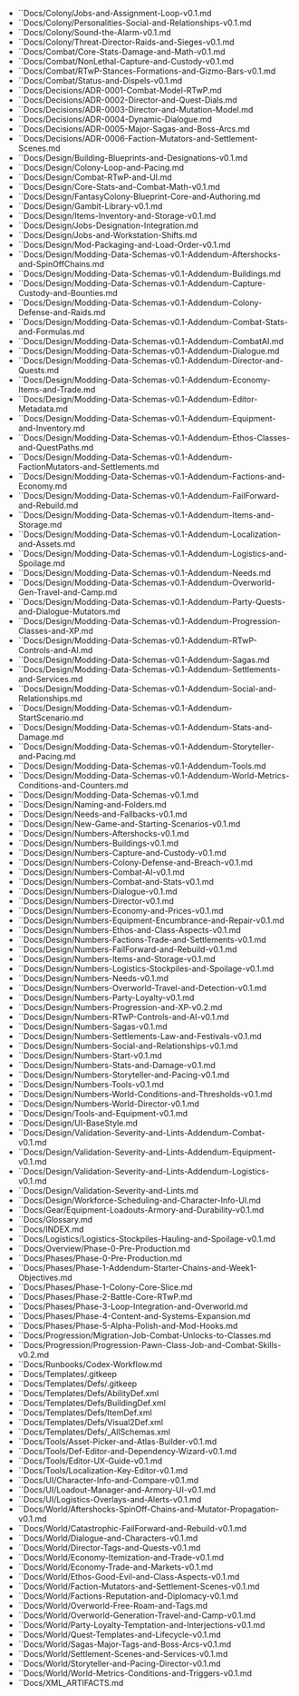 - ``Docs/Colony/Jobs-and-Assignment-Loop-v0.1.md
- ``Docs/Colony/Personalities-Social-and-Relationships-v0.1.md
- ``Docs/Colony/Sound-the-Alarm-v0.1.md
- ``Docs/Colony/Threat-Director-Raids-and-Sieges-v0.1.md
- ``Docs/Combat/Core-Stats-Damage-and-Math-v0.1.md
- ``Docs/Combat/NonLethal-Capture-and-Custody-v0.1.md
- ``Docs/Combat/RTwP-Stances-Formations-and-Gizmo-Bars-v0.1.md
- ``Docs/Combat/Status-and-Dispels-v0.1.md
- ``Docs/Decisions/ADR-0001-Combat-Model-RTwP.md
- ``Docs/Decisions/ADR-0002-Director-and-Quest-Dials.md
- ``Docs/Decisions/ADR-0003-Director-and-Mutation-Model.md
- ``Docs/Decisions/ADR-0004-Dynamic-Dialogue.md
- ``Docs/Decisions/ADR-0005-Major-Sagas-and-Boss-Arcs.md
- ``Docs/Decisions/ADR-0006-Faction-Mutators-and-Settlement-Scenes.md
- ``Docs/Design/Building-Blueprints-and-Designations-v0.1.md
- ``Docs/Design/Colony-Loop-and-Pacing.md
- ``Docs/Design/Combat-RTwP-and-UI.md
- ``Docs/Design/Core-Stats-and-Combat-Math-v0.1.md
- ``Docs/Design/FantasyColony-Blueprint-Core-and-Authoring.md
- ``Docs/Design/Gambit-Library-v0.1.md
- ``Docs/Design/Items-Inventory-and-Storage-v0.1.md
- ``Docs/Design/Jobs-Designation-Integration.md
- ``Docs/Design/Jobs-and-Workstation-Shifts.md
- ``Docs/Design/Mod-Packaging-and-Load-Order-v0.1.md
- ``Docs/Design/Modding-Data-Schemas-v0.1-Addendum-Aftershocks-and-SpinOffChains.md
- ``Docs/Design/Modding-Data-Schemas-v0.1-Addendum-Buildings.md
- ``Docs/Design/Modding-Data-Schemas-v0.1-Addendum-Capture-Custody-and-Bounties.md
- ``Docs/Design/Modding-Data-Schemas-v0.1-Addendum-Colony-Defense-and-Raids.md
- ``Docs/Design/Modding-Data-Schemas-v0.1-Addendum-Combat-Stats-and-Formulas.md
- ``Docs/Design/Modding-Data-Schemas-v0.1-Addendum-CombatAI.md
- ``Docs/Design/Modding-Data-Schemas-v0.1-Addendum-Dialogue.md
- ``Docs/Design/Modding-Data-Schemas-v0.1-Addendum-Director-and-Quests.md
- ``Docs/Design/Modding-Data-Schemas-v0.1-Addendum-Economy-Items-and-Trade.md
- ``Docs/Design/Modding-Data-Schemas-v0.1-Addendum-Editor-Metadata.md
- ``Docs/Design/Modding-Data-Schemas-v0.1-Addendum-Equipment-and-Inventory.md
- ``Docs/Design/Modding-Data-Schemas-v0.1-Addendum-Ethos-Classes-and-QuestPaths.md
- ``Docs/Design/Modding-Data-Schemas-v0.1-Addendum-FactionMutators-and-Settlements.md
- ``Docs/Design/Modding-Data-Schemas-v0.1-Addendum-Factions-and-Economy.md
- ``Docs/Design/Modding-Data-Schemas-v0.1-Addendum-FailForward-and-Rebuild.md
- ``Docs/Design/Modding-Data-Schemas-v0.1-Addendum-Items-and-Storage.md
- ``Docs/Design/Modding-Data-Schemas-v0.1-Addendum-Localization-and-Assets.md
- ``Docs/Design/Modding-Data-Schemas-v0.1-Addendum-Logistics-and-Spoilage.md
- ``Docs/Design/Modding-Data-Schemas-v0.1-Addendum-Needs.md
- ``Docs/Design/Modding-Data-Schemas-v0.1-Addendum-Overworld-Gen-Travel-and-Camp.md
- ``Docs/Design/Modding-Data-Schemas-v0.1-Addendum-Party-Quests-and-Dialogue-Mutators.md
- ``Docs/Design/Modding-Data-Schemas-v0.1-Addendum-Progression-Classes-and-XP.md
- ``Docs/Design/Modding-Data-Schemas-v0.1-Addendum-RTwP-Controls-and-AI.md
- ``Docs/Design/Modding-Data-Schemas-v0.1-Addendum-Sagas.md
- ``Docs/Design/Modding-Data-Schemas-v0.1-Addendum-Settlements-and-Services.md
- ``Docs/Design/Modding-Data-Schemas-v0.1-Addendum-Social-and-Relationships.md
- ``Docs/Design/Modding-Data-Schemas-v0.1-Addendum-StartScenario.md
- ``Docs/Design/Modding-Data-Schemas-v0.1-Addendum-Stats-and-Damage.md
- ``Docs/Design/Modding-Data-Schemas-v0.1-Addendum-Storyteller-and-Pacing.md
- ``Docs/Design/Modding-Data-Schemas-v0.1-Addendum-Tools.md
- ``Docs/Design/Modding-Data-Schemas-v0.1-Addendum-World-Metrics-Conditions-and-Counters.md
- ``Docs/Design/Modding-Data-Schemas-v0.1.md
- ``Docs/Design/Naming-and-Folders.md
- ``Docs/Design/Needs-and-Fallbacks-v0.1.md
- ``Docs/Design/New-Game-and-Starting-Scenarios-v0.1.md
- ``Docs/Design/Numbers-Aftershocks-v0.1.md
- ``Docs/Design/Numbers-Buildings-v0.1.md
- ``Docs/Design/Numbers-Capture-and-Custody-v0.1.md
- ``Docs/Design/Numbers-Colony-Defense-and-Breach-v0.1.md
- ``Docs/Design/Numbers-Combat-AI-v0.1.md
- ``Docs/Design/Numbers-Combat-and-Stats-v0.1.md
- ``Docs/Design/Numbers-Dialogue-v0.1.md
- ``Docs/Design/Numbers-Director-v0.1.md
- ``Docs/Design/Numbers-Economy-and-Prices-v0.1.md
- ``Docs/Design/Numbers-Equipment-Encumbrance-and-Repair-v0.1.md
- ``Docs/Design/Numbers-Ethos-and-Class-Aspects-v0.1.md
- ``Docs/Design/Numbers-Factions-Trade-and-Settlements-v0.1.md
- ``Docs/Design/Numbers-FailForward-and-Rebuild-v0.1.md
- ``Docs/Design/Numbers-Items-and-Storage-v0.1.md
- ``Docs/Design/Numbers-Logistics-Stockpiles-and-Spoilage-v0.1.md
- ``Docs/Design/Numbers-Needs-v0.1.md
- ``Docs/Design/Numbers-Overworld-Travel-and-Detection-v0.1.md
- ``Docs/Design/Numbers-Party-Loyalty-v0.1.md
- ``Docs/Design/Numbers-Progression-and-XP-v0.2.md
- ``Docs/Design/Numbers-RTwP-Controls-and-AI-v0.1.md
- ``Docs/Design/Numbers-Sagas-v0.1.md
- ``Docs/Design/Numbers-Settlements-Law-and-Festivals-v0.1.md
- ``Docs/Design/Numbers-Social-and-Relationships-v0.1.md
- ``Docs/Design/Numbers-Start-v0.1.md
- ``Docs/Design/Numbers-Stats-and-Damage-v0.1.md
- ``Docs/Design/Numbers-Storyteller-and-Pacing-v0.1.md
- ``Docs/Design/Numbers-Tools-v0.1.md
- ``Docs/Design/Numbers-World-Conditions-and-Thresholds-v0.1.md
- ``Docs/Design/Numbers-World-Director-v0.1.md
- ``Docs/Design/Tools-and-Equipment-v0.1.md
- ``Docs/Design/UI-BaseStyle.md
- ``Docs/Design/Validation-Severity-and-Lints-Addendum-Combat-v0.1.md
- ``Docs/Design/Validation-Severity-and-Lints-Addendum-Equipment-v0.1.md
- ``Docs/Design/Validation-Severity-and-Lints-Addendum-Logistics-v0.1.md
- ``Docs/Design/Validation-Severity-and-Lints.md
- ``Docs/Design/Workforce-Scheduling-and-Character-Info-UI.md
- ``Docs/Gear/Equipment-Loadouts-Armory-and-Durability-v0.1.md
- ``Docs/Glossary.md
- ``Docs/INDEX.md
- ``Docs/Logistics/Logistics-Stockpiles-Hauling-and-Spoilage-v0.1.md
- ``Docs/Overview/Phase-0-Pre-Production.md
- ``Docs/Phases/Phase-0-Pre-Production.md
- ``Docs/Phases/Phase-1-Addendum-Starter-Chains-and-Week1-Objectives.md
- ``Docs/Phases/Phase-1-Colony-Core-Slice.md
- ``Docs/Phases/Phase-2-Battle-Core-RTwP.md
- ``Docs/Phases/Phase-3-Loop-Integration-and-Overworld.md
- ``Docs/Phases/Phase-4-Content-and-Systems-Expansion.md
- ``Docs/Phases/Phase-5-Alpha-Polish-and-Mod-Hooks.md
- ``Docs/Progression/Migration-Job-Combat-Unlocks-to-Classes.md
- ``Docs/Progression/Progression-Pawn-Class-Job-and-Combat-Skills-v0.2.md
- ``Docs/Runbooks/Codex-Workflow.md
- ``Docs/Templates/.gitkeep
- ``Docs/Templates/Defs/.gitkeep
- ``Docs/Templates/Defs/AbilityDef.xml
- ``Docs/Templates/Defs/BuildingDef.xml
- ``Docs/Templates/Defs/ItemDef.xml
- ``Docs/Templates/Defs/Visual2Def.xml
- ``Docs/Templates/Defs/_AllSchemas.xml
- ``Docs/Tools/Asset-Picker-and-Atlas-Builder-v0.1.md
- ``Docs/Tools/Def-Editor-and-Dependency-Wizard-v0.1.md
- ``Docs/Tools/Editor-UX-Guide-v0.1.md
- ``Docs/Tools/Localization-Key-Editor-v0.1.md
- ``Docs/UI/Character-Info-and-Compare-v0.1.md
- ``Docs/UI/Loadout-Manager-and-Armory-UI-v0.1.md
- ``Docs/UI/Logistics-Overlays-and-Alerts-v0.1.md
- ``Docs/World/Aftershocks-SpinOff-Chains-and-Mutator-Propagation-v0.1.md
- ``Docs/World/Catastrophic-FailForward-and-Rebuild-v0.1.md
- ``Docs/World/Dialogue-and-Characters-v0.1.md
- ``Docs/World/Director-Tags-and-Quests-v0.1.md
- ``Docs/World/Economy-Itemization-and-Trade-v0.1.md
- ``Docs/World/Economy-Trade-and-Markets-v0.1.md
- ``Docs/World/Ethos-Good-Evil-and-Class-Aspects-v0.1.md
- ``Docs/World/Faction-Mutators-and-Settlement-Scenes-v0.1.md
- ``Docs/World/Factions-Reputation-and-Diplomacy-v0.1.md
- ``Docs/World/Overworld-Free-Roam-and-Tags.md
- ``Docs/World/Overworld-Generation-Travel-and-Camp-v0.1.md
- ``Docs/World/Party-Loyalty-Temptation-and-Interjections-v0.1.md
- ``Docs/World/Quest-Templates-and-Lifecycle-v0.1.md
- ``Docs/World/Sagas-Major-Tags-and-Boss-Arcs-v0.1.md
- ``Docs/World/Settlement-Scenes-and-Services-v0.1.md
- ``Docs/World/Storyteller-and-Pacing-Director-v0.1.md
- ``Docs/World/World-Metrics-Conditions-and-Triggers-v0.1.md
- ``Docs/XML_ARTIFACTS.md
